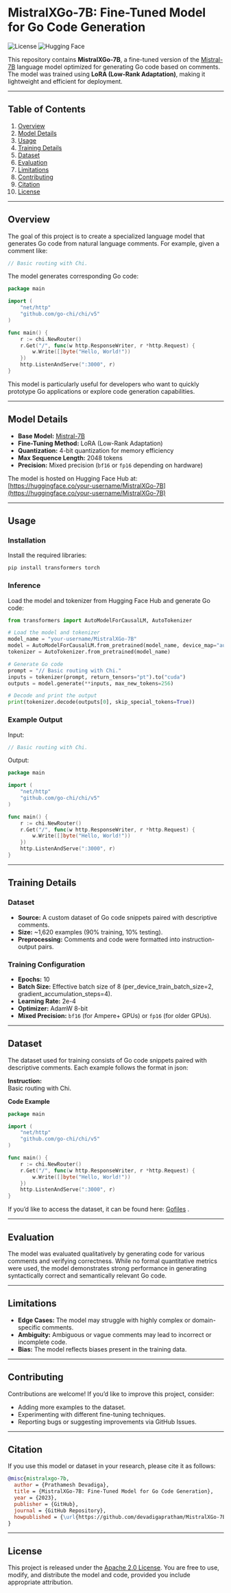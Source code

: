 # MistralXGo-7B: Fine-Tuned Model for Go Code Generation

![License](https://img.shields.io/badge/license-Apache%202.0-blue.svg)
![Hugging Face](https://img.shields.io/badge/HuggingFace-Model-orange.svg)

This repository contains **MistralXGo-7B**, a fine-tuned version of the [Mistral-7B](https://huggingface.co/mistralai/Mistral-7B-v0.1) language model optimized for generating Go code based on comments. The model was trained using **LoRA (Low-Rank Adaptation)**, making it lightweight and efficient for deployment.

---

## Table of Contents
1. [Overview](#overview)
2. [Model Details](#model-details)
3. [Usage](#usage)
4. [Training Details](#training-details)
5. [Dataset](#dataset)
6. [Evaluation](#evaluation)
7. [Limitations](#limitations)
8. [Contributing](#contributing)
9. [Citation](#citation)
10. [License](#license)

---

## Overview

The goal of this project is to create a specialized language model that generates Go code from natural language comments. For example, given a comment like:

```go
// Basic routing with Chi.
```

The model generates corresponding Go code:

```go
package main

import (
    "net/http"
    "github.com/go-chi/chi/v5"
)

func main() {
    r := chi.NewRouter()
    r.Get("/", func(w http.ResponseWriter, r *http.Request) {
        w.Write([]byte("Hello, World!"))
    })
    http.ListenAndServe(":3000", r)
}
```

This model is particularly useful for developers who want to quickly prototype Go applications or explore code generation capabilities.

---

## Model Details

- **Base Model:** [Mistral-7B](https://huggingface.co/mistralai/Mistral-7B-v0.1)
- **Fine-Tuning Method:** LoRA (Low-Rank Adaptation)
- **Quantization:** 4-bit quantization for memory efficiency
- **Max Sequence Length:** 2048 tokens
- **Precision:** Mixed precision (`bf16` or `fp16` depending on hardware)

The model is hosted on Hugging Face Hub at:  
[https://huggingface.co/your-username/MistralXGo-7B](https://huggingface.co/your-username/MistralXGo-7B)

---

## Usage

### Installation

Install the required libraries:

```bash
pip install transformers torch
```

### Inference

Load the model and tokenizer from Hugging Face Hub and generate Go code:

```python
from transformers import AutoModelForCausalLM, AutoTokenizer

# Load the model and tokenizer
model_name = "your-username/MistralXGo-7B"
model = AutoModelForCausalLM.from_pretrained(model_name, device_map="auto")
tokenizer = AutoTokenizer.from_pretrained(model_name)

# Generate Go code
prompt = "// Basic routing with Chi."
inputs = tokenizer(prompt, return_tensors="pt").to("cuda")
outputs = model.generate(**inputs, max_new_tokens=256)

# Decode and print the output
print(tokenizer.decode(outputs[0], skip_special_tokens=True))
```

### Example Output

Input:
```go
// Basic routing with Chi.
```

Output:
```go
package main

import (
    "net/http"
    "github.com/go-chi/chi/v5"
)

func main() {
    r := chi.NewRouter()
    r.Get("/", func(w http.ResponseWriter, r *http.Request) {
        w.Write([]byte("Hello, World!"))
    })
    http.ListenAndServe(":3000", r)
}
```

---

## Training Details

### Dataset
- **Source:** A custom dataset of Go code snippets paired with descriptive comments.
- **Size:** ~1,620 examples (90% training, 10% testing).
- **Preprocessing:** Comments and code were formatted into instruction-output pairs.

### Training Configuration
- **Epochs:** 10
- **Batch Size:** Effective batch size of 8 (per_device_train_batch_size=2, gradient_accumulation_steps=4).
- **Learning Rate:** 2e-4
- **Optimizer:** AdamW 8-bit
- **Mixed Precision:** `bf16` (for Ampere+ GPUs) or `fp16` (for older GPUs).

---

## Dataset

The dataset used for training consists of Go code snippets paired with descriptive comments. Each example follows the format in json:


**Instruction:**  
Basic routing with Chi.

**Code Example**

```go
package main

import (
    "net/http"
    "github.com/go-chi/chi/v5"
)

func main() {
    r := chi.NewRouter()
    r.Get("/", func(w http.ResponseWriter, r *http.Request) {
        w.Write([]byte("Hello, World!"))
    })
    http.ListenAndServe(":3000", r)
}

```

If you’d like to access the dataset, it can be found here: [Gofiles](combined.go)
.

---

## Evaluation

The model was evaluated qualitatively by generating code for various comments and verifying correctness. While no formal quantitative metrics were used, the model demonstrates strong performance in generating syntactically correct and semantically relevant Go code.

---

## Limitations

- **Edge Cases:** The model may struggle with highly complex or domain-specific comments.
- **Ambiguity:** Ambiguous or vague comments may lead to incorrect or incomplete code.
- **Bias:** The model reflects biases present in the training data.

---

## Contributing

Contributions are welcome! If you’d like to improve this project, consider:
- Adding more examples to the dataset.
- Experimenting with different fine-tuning techniques.
- Reporting bugs or suggesting improvements via GitHub Issues.

---

## Citation

If you use this model or dataset in your research, please cite it as follows:

```bibtex
@misc{mistralxgo-7b,
  author = {Prathamesh Devadiga},
  title = {MistralXGo-7B: Fine-Tuned Model for Go Code Generation},
  year = {2023},
  publisher = {GitHub},
  journal = {GitHub Repository},
  howpublished = {\url{https://github.com/devadigapratham/MistralXGo-7B}},
}
```

---

## License

This project is released under the [Apache 2.0 License](LICENSE). You are free to use, modify, and distribute the model and code, provided you include appropriate attribution.

